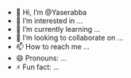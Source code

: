 - 👋 Hi, I’m @Yaserabba
- 👀 I’m interested in ...
- 🌱 I’m currently learning ...
- 💞️ I’m looking to collaborate on ...
- 📫 How to reach me ...
- 😄 Pronouns: ...
- ⚡ Fun fact: ...

<!---
Yaserabba/Yaserabba is a ✨ special ✨ repository because its `README.md` (this file) appears on your GitHub profile.
You can click the Preview link to take a look at your changes.
--->
